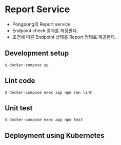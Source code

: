 # Report Service

- Pongpong의 Report service
- Endpoint check 결과를 저장한다.
- 조건에 따른 Endpoint 상태를 Report 형태로 제공한다.

## Development setup
```
$ docker-compose up
```

## Lint code
```
$ docker-compose exec app npm run lint
```

## Unit test
```
$ docker-compose exec app npm test
```

## Deployment using Kubernetes
```
```
